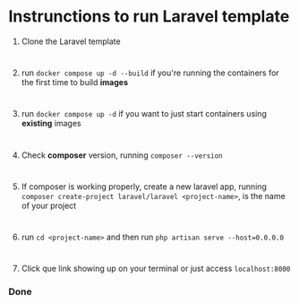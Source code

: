 # Instrunctions to run Laravel template

1. Clone the Laravel template

#

2. run `docker compose up -d --build` if you're running the containers for the first time to build <b>images</b>

#

3. run `docker compose up -d` if you want to just start containers using <b>existing</b> images

#

4. Check <b>composer</b> version, running `composer --version`

#

5. If composer is working properly, create a new laravel app, running `composer create-project laravel/laravel <project-name>`, <b><project-name></b> is the name of your project

#

6. run `cd <project-name>` and then run `php artisan serve --host=0.0.0.0`

#

7. Click que link showing up on your terminal or just access `localhost:8000`

### Done

